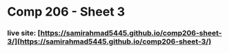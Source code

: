 # Comp 206 - Sheet 3

### live site: [https://samirahmad5445.github.io/comp206-sheet-3/](https://samirahmad5445.github.io/comp206-sheet-3/)
